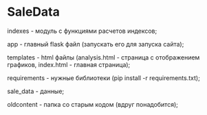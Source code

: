 # SaleData
indexes - модуль с функциями расчетов индексов;

app - главный flask файл (запускать его для запуска сайта);

templates - html файлы (analysis.html - страница с отображением графиков, index.html - главная страница); 

requirements - нужные библиотеки (pip install -r requirements.txt); 

sale_data - данные; 

oldcontent - папка со старым кодом (вдруг понадобится);
